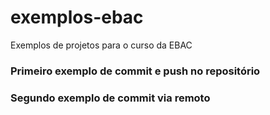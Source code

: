 # exemplos-ebac
Exemplos de projetos para o curso da EBAC

### Primeiro exemplo de commit e push no repositório

### Segundo exemplo de commit via remoto
